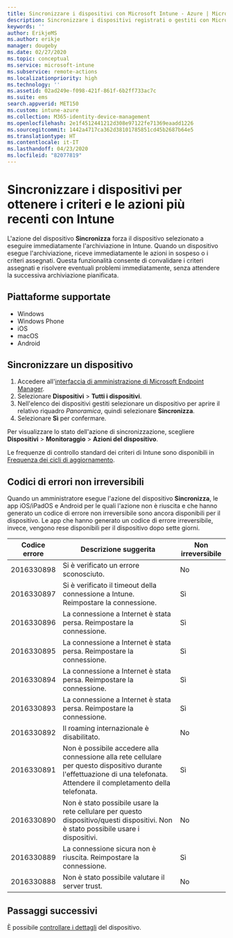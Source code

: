 ```yaml
---
title: Sincronizzare i dispositivi con Microsoft Intune - Azure | Microsoft Docs
description: Sincronizzare i dispositivi registrati o gestiti con Microsoft Intune per ottenere i criteri e le azioni più recenti. Include i passaggi per eseguire la sincronizzazione usando il portale di Azure e i codici di errore che è possibile ritentare.
keywords: ''
author: ErikjeMS
ms.author: erikje
manager: dougeby
ms.date: 02/27/2020
ms.topic: conceptual
ms.service: microsoft-intune
ms.subservice: remote-actions
ms.localizationpriority: high
ms.technology: ''
ms.assetid: 02ad249e-f098-421f-861f-6b2ff733ac7c
ms.suite: ems
search.appverid: MET150
ms.custom: intune-azure
ms.collection: M365-identity-device-management
ms.openlocfilehash: 2e1f4512441212d308e97122fe71369eaadd1226
ms.sourcegitcommit: 1442a4717ca362d38101785851cd45b2687b64e5
ms.translationtype: HT
ms.contentlocale: it-IT
ms.lasthandoff: 04/23/2020
ms.locfileid: "82077819"
---
```

# <a name="sync-devices-to-get-the-latest-policies-and-actions-with-intune"></a>Sincronizzare i dispositivi per ottenere i criteri e le azioni più recenti con Intune


L'azione del dispositivo **Sincronizza** forza il dispositivo selezionato a eseguire immediatamente l'archiviazione in Intune. Quando un dispositivo esegue l'archiviazione, riceve immediatamente le azioni in sospeso o i criteri assegnati. Questa funzionalità consente di convalidare i criteri assegnati e risolvere eventuali problemi immediatamente, senza attendere la successiva archiviazione pianificata.

## <a name="supported-platforms"></a>Piattaforme supportate

- Windows
- Windows Phone
- iOS
- macOS
- Android

## <a name="sync-a-device"></a>Sincronizzare un dispositivo

1. Accedere all'[interfaccia di amministrazione di Microsoft Endpoint Manager](https://go.microsoft.com/fwlink/?linkid=2109431). 
3. Selezionare **Dispositivi** > **Tutti i dispositivi**.
4. Nell'elenco dei dispositivi gestiti selezionare un dispositivo per aprire il relativo riquadro *Panoramica*, quindi selezionare **Sincronizza**.
5. Selezionare **Sì** per confermare.

Per visualizzare lo stato dell'azione di sincronizzazione, scegliere **Dispositivi** > **Monitoraggio** > **Azioni del dispositivo**.

Le frequenze di controllo standard dei criteri di Intune sono disponibili in [Frequenza dei cicli di aggiornamento](../configuration/device-profile-troubleshoot.md#how-long-does-it-take-for-devices-to-get-a-policy-profile-or-app-after-they-are-assigned).

## <a name="retryable-error-codes"></a>Codici di errori non irreversibili

Quando un amministratore esegue l'azione del dispositivo **Sincronizza**, le app iOS/iPadOS e Android per le quali l'azione non è riuscita e che hanno generato un codice di errore non irreversibile sono ancora disponibili per il dispositivo. Le app che hanno generato un codice di errore irreversibile, invece, vengono rese disponibili per il dispositivo dopo sette giorni.


| Codice errore  | Descrizione suggerita | Non irreversibile |
|---|---|---|
| 2016330898 | Si è verificato un errore sconosciuto. | No |
| 2016330897 | Si è verificato il timeout della connessione a Intune. Reimpostare la connessione. | Sì |
| 2016330896 | La connessione a Internet è stata persa. Reimpostare la connessione. | Sì |
| 2016330895 | La connessione a Internet è stata persa. Reimpostare la connessione. | Sì |
| 2016330894 | La connessione a Internet è stata persa. Reimpostare la connessione. | Sì |
| 2016330893 | La connessione a Internet è stata persa. Reimpostare la connessione. | Sì|
| 2016330892 | Il roaming internazionale è disabilitato. | No|
| 2016330891 | Non è possibile accedere alla connessione alla rete cellulare per questo dispositivo durante l'effettuazione di una telefonata. Attendere il completamento della telefonata. | Sì|
| 2016330890 | Non è stato possibile usare la rete cellulare per questo dispositivo/questi dispositivi. Non è stato possibile usare i dispositivi. | No|
| 2016330889 | La connessione sicura non è riuscita. Reimpostare la connessione. | Sì|
| 2016330888 | Non è stato possibile valutare il server trust. | No|

## <a name="next-steps"></a>Passaggi successivi

È possibile [controllare i dettagli](device-inventory.md) del dispositivo.
 
